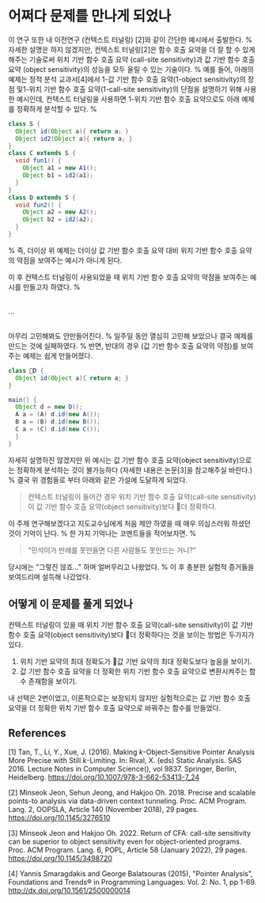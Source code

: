 

# 어쩌다 문제를 만나게 되었나

이 연구 또한 내 이전연구 (컨텍스트 터널링) [2]와 같이 간단한 예시에서 출발한다.
%
자세한 설명은 하지 않겠지만, 컨텍스트 터널링[2]은 함수 호출 요약을 더 잘 할 수 있게 해주는 기술로써 위치 기반 함수 호출 요약 (call-site sensitivity)과 값 기반 함수 호출 요약 (object sensitivity)의 성능을 모두 올릴 수 있는 기술이다.
%
예를 들어, 아래의 예제는 정적 분석 교과서[4]에서 1-값 기반 함수 호출 요약(1-object sensitivity)의 장점 및1-위치 기반 함수 호출 요약(1-call-site sensitivity)의 단점을 설명하기 위해 사용한 예시인데, 컨텍스트 터널링을 사용하면 1-위치 기반 함수 호출 요약으로도 아래 예제를 정확하게 분석할 수 있다.
%

```java
class S {
  Object id(Object a){ return a; }
  Object id2(Object a){ return a; }
}
class C extends S {
  void fun1() { 
    Object a1 = new A1(); 
    Object b1 = id2(a1);
  }
}
class D extends S {
  void fun2() {
    Object a2 = new A2();
    Object b2 = id2(a2);
  }
}
```

%
즉, 더이상 위 예제는 더이상 값 기반 함수 호출 요약 대비 위치 기반 함수 호출 요약의 약점을 보여주는 예시가 아니게 된다. 


이 후 컨텍스트 터널링이 사용되었을 때 위치 기반 함수 호출 요약의 약점을 보여주는 예시를 만들고자 하였다.
%
<br>
<br>

...
<br>
<br>

아무리 고민해봐도 안만들어진다.
%
일주일 동안 열심히 고민해 보았으나 결국 예제를 만드는 것에 실패하였다.
%
반면, 반대의 경우 (값 기반 함수 호출 요약의 약점)를 보여주는 예제는 쉽게 만들어졌다.

```java
class D {
  Object id(Object a){ return a; }
}

main() { 
  Object d = new D(); 
  A a = (A) d.id(new A());
  B a = (B) d.id(new B());
  C a = (C) d.id(new C());	
  }
}
```

자세히 설명하진 않겠지만 위 예시는 값 기반 함수 호출 요약(object sensitivity)으로는 정확하게 분석하는 것이 불가능하다 (자세한 내용은 논문[3]을 참고해주실 바란다.)
%
결국 위 경험들로 부터 아래와 같은 가설에 도달하게 되었다.

> 컨텍스트 터널링이 들어간 경우 위치 기반 함수 호출 요약(call-site sensitivity)이 값 기반 함수 호출 요약(object sensitivity)보다 더 정확하다.

이 주제 연구해보겠다고 지도교수님에게 처음 제안 하였을 때 매우 의심스러워 하셨던 것이 기억이 난다.
%
한 가지 기억나는 코멘트들을 적어보자면.
%
> "민석이가 반례를 못만들면 다른 사람들도 못만드는 거니?"

당시에는 "그렇진 않죠..." 하며 얼버무리고 나왔었다.
%
이 후 충분한 실험적 증거들을 보여드리며 설득해 나갔었다.


## 어떻게 이 문제를 풀게 되었나 

컨텍스트 터널링이 있을 때 위치 기반 함수 호출 요약(call-site sensitivity)이 값 기반 함수 호출 요약(object sensitivity)보다 더 정확하다는 것을 보이는 방법은 두가지가 있다.

1. 위치 기반 요약의 최대 정확도가 값 기반 요약의 최대 정확도보다 높음을 보이기.
2. 값 기반 함수 호출 요약을 더 정확한 위치 기반 함수 호출 요약으로 변환시켜주는 함수 존재함을 보이기.

내 선택은 2번이었고, 이론적으로는 보장되지 않지만 실험적으로는 값 기반 함수 호출 요약을 더 정확한 위치 기반 함수 호출 요약으로 바꿔주는 함수를 만들었다.







## References

[1] Tan, T., Li, Y., Xue, J. (2016). Making _k_-Object-Sensitive Pointer Analysis More Precise with Still _k_-Limiting. In: Rival, X. (eds) Static Analysis. SAS 2016. Lecture Notes in Computer Science(), vol 9837. Springer, Berlin, Heidelberg. https://doi.org/10.1007/978-3-662-53413-7_24

[2] Minseok Jeon, Sehun Jeong, and Hakjoo Oh. 2018. Precise and scalable points-to analysis via data-driven context tunneling. Proc. ACM Program. Lang. 2, OOPSLA, Article 140 (November 2018), 29 pages. https://doi.org/10.1145/3276510

[3] Minseok Jeon and Hakjoo Oh. 2022. Return of CFA: call-site sensitivity can be superior to object sensitivity even for object-oriented programs. Proc. ACM Program. Lang. 6, POPL, Article 58 (January 2022), 29 pages. https://doi.org/10.1145/3498720

[4] Yannis Smaragdakis and George Balatsouras (2015), "Pointer Analysis", Foundations and Trends® in Programming Languages: Vol. 2: No. 1, pp 1-69. http://dx.doi.org/10.1561/2500000014